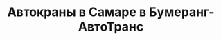 ---
layout: categories
catid: Автокраны
index: 5
title: "Автокраны в Самаре в Бумеранг-АвтоТранс"
h123: "Аренда автокранов"
description: "Взять в аренду автокраны в Самаре в Бумеранг-АвтоТранс. Подробнее по тел."
metaimg: "/img/slider/slide-2.jpg"
---